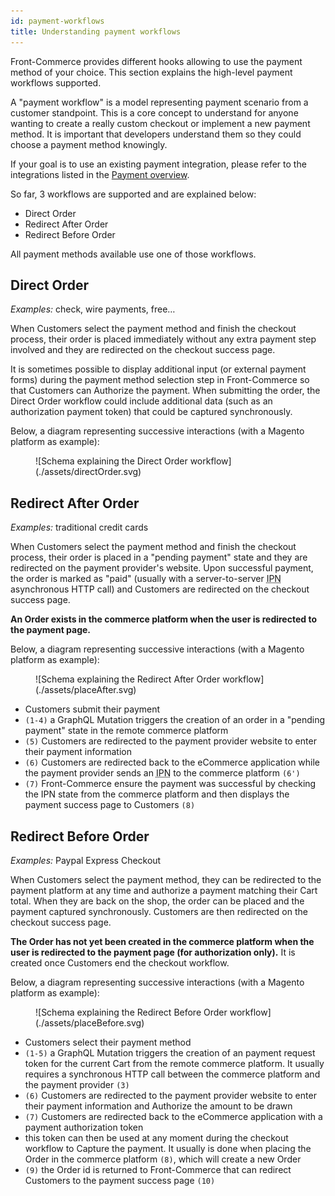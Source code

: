 ```yaml
---
id: payment-workflows
title: Understanding payment workflows
---
```


Front-Commerce provides different hooks allowing to use the payment method of your choice. This section explains the high-level payment workflows supported.

A "payment workflow" is a model representing payment scenario from a customer standpoint. This is a core concept to understand for anyone wanting to create a really custom checkout or implement a new payment method. It is important that developers understand them so they could choose a payment method knowingly.

If your goal is to use an existing payment integration, please refer to the integrations listed in the [Payment overview](/docs/advanced/payments/overview.html).

So far, 3 workflows are supported and are explained below:
- Direct Order
- Redirect After Order
- Redirect Before Order

All payment methods available use one of those workflows.

## Direct Order

_Examples:_ check, wire payments, free…

When Customers select the payment method and finish the checkout process, their order is placed immediately without any extra payment step involved and they are redirected on the checkout success page.

It is sometimes possible to display additional input (or external payment forms) during the payment method selection step in Front-Commerce so that Customers can Authorize the payment. When submitting the order, the Direct Order workflow could include additional data (such as an authorization payment token) that could be captured synchronously.

Below, a diagram representing successive interactions (with a Magento platform as example):
<figure>
![Schema explaining the Direct Order workflow](./assets/directOrder.svg)
</figure>

## Redirect After Order

_Examples:_ traditional credit cards

When Customers select the payment method and finish the checkout process, their order is placed in a "pending payment" state and they are redirected on the payment provider's website. Upon successful payment, the order is marked as "paid" (usually with a server-to-server <abbr title="Instant Payment Notification">IPN</abbr> asynchronous HTTP call) and Customers are redirected on the checkout success page.

**An Order exists in the commerce platform when the user is redirected to the payment page.**

Below, a diagram representing successive interactions (with a Magento platform as example):
<figure>
![Schema explaining the Redirect After Order workflow](./assets/placeAfter.svg)
</figure>

- Customers submit their payment
- `(1-4)` a GraphQL Mutation triggers the creation of an order in a "pending payment" state in the remote commerce platform
- `(5)` Customers are redirected to the payment provider website to enter their payment information
- `(6)` Customers are redirected back to the eCommerce application while the payment provider sends an <abbr title="Instant Payment Notification">IPN</abbr> to the commerce platform `(6')`
- `(7)` Front-Commerce ensure the payment was successful by checking the IPN state from the commerce platform and then displays the payment success page to Customers `(8)`

## Redirect Before Order

_Examples:_ Paypal Express Checkout

When Customers select the payment method, they can be redirected to the payment platform at any time and authorize a payment matching their Cart total. When they are back on the shop, the order can be placed and the payment captured synchronously. Customers are then redirected on the checkout success page.

**The Order has not yet been created in the commerce platform when the user is redirected to the payment page (for authorization only).** It is created once Customers end the checkout workflow.

Below, a diagram representing successive interactions (with a Magento platform as example):
<figure>
![Schema explaining the Redirect Before Order workflow](./assets/placeBefore.svg)
</figure>

- Customers select their payment method
- `(1-5)` a GraphQL Mutation triggers the creation of an payment request token for the current Cart from the remote commerce platform. It usually requires a synchronous HTTP call between the commerce platform and the payment provider `(3)`
- `(6)` Customers are redirected to the payment provider website to enter their payment information and Authorize the amount to be drawn
- `(7)` Customers are redirected back to the eCommerce application with a payment authorization token
- this token can then be used at any moment during the checkout workflow to Capture the payment. It usually is done when placing the Order in the commerce platform `(8)`, which will create a new Order
- `(9)` the Order id is returned to Front-Commerce that can redirect Customers to the payment success page `(10)`
